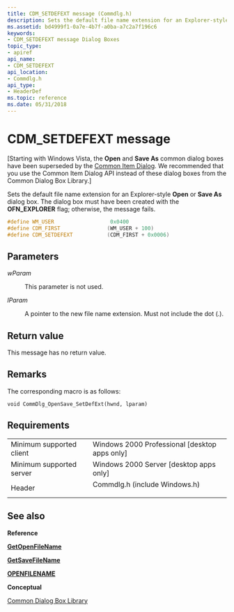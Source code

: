 ```yaml
---
title: CDM_SETDEFEXT message (Commdlg.h)
description: Sets the default file name extension for an Explorer-style Open or Save As dialog box.
ms.assetid: bd4999f1-0a7e-4b7f-a0ba-a7c2a7f196c6
keywords:
- CDM_SETDEFEXT message Dialog Boxes
topic_type:
- apiref
api_name:
- CDM_SETDEFEXT
api_location:
- Commdlg.h
api_type:
- HeaderDef
ms.topic: reference
ms.date: 05/31/2018
---
```


# CDM\_SETDEFEXT message

\[Starting with Windows Vista, the **Open** and **Save As** common dialog boxes have been superseded by the [Common Item Dialog](https://msdn.microsoft.com/library/Bb776913(v=VS.85).aspx). We recommended that you use the Common Item Dialog API instead of these dialog boxes from the Common Dialog Box Library.\]

Sets the default file name extension for an Explorer-style **Open** or **Save As** dialog box. The dialog box must have been created with the **OFN\_EXPLORER** flag; otherwise, the message fails.


```C++
#define WM_USER                  0x0400
#define CDM_FIRST               (WM_USER + 100)
#define CDM_SETDEFEXT           (CDM_FIRST + 0x0006)
```



## Parameters

<dl> <dt>

*wParam* 
</dt> <dd>

This parameter is not used.

</dd> <dt>

*lParam* 
</dt> <dd>

A pointer to the new file name extension. Must not include the dot (.).

</dd> </dl>

## Return value

This message has no return value.

## Remarks

The corresponding macro is as follows:

``` syntax
void CommDlg_OpenSave_SetDefExt(hwnd, lparam)
```

## Requirements



|                                     |                                                                                                          |
|-------------------------------------|----------------------------------------------------------------------------------------------------------|
| Minimum supported client<br/> | Windows 2000 Professional \[desktop apps only\]<br/>                                               |
| Minimum supported server<br/> | Windows 2000 Server \[desktop apps only\]<br/>                                                     |
| Header<br/>                   | <dl> <dt>Commdlg.h (include Windows.h)</dt> </dl> |



## See also

<dl> <dt>

**Reference**
</dt> <dt>

[**GetOpenFileName**](/windows/desktop/api/Commdlg/nf-commdlg-getopenfilenamea)
</dt> <dt>

[**GetSaveFileName**](/windows/desktop/api/Commdlg/nf-commdlg-getsavefilenamea)
</dt> <dt>

[**OPENFILENAME**](/windows/win32/api/commdlg/ns-commdlg-openfilenamea)
</dt> <dt>

**Conceptual**
</dt> <dt>

[Common Dialog Box Library](common-dialog-box-library.md)
</dt> </dl>

 

 





